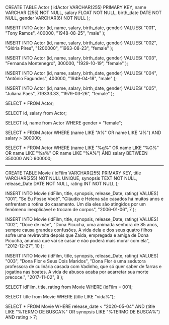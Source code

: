 CREATE TABLE Actor (
    idActor VARCHAR(255) PRIMARY KEY,
    name VARCHAR (255) NOT NULL,
    salary FLOAT NOT NULL,
    birth_date DATE NOT NULL,
    gender VARCHAR(6) NOT NULL
);

INSERT INTO Actor (id, name, salary, birth_date, gender)
VALUES(
  "001", 
  "Tony Ramos",
  400000,
  "1948-08-25", 
  "male"
);

INSERT INTO Actor (id, name, salary, birth_date, gender) 
VALUES(
	"002",
    "Glória Pires",
    "1200000",
    "1963-08-23",
    "female"
);

INSERT INTO Actor (id, name, salary, birth_date, gender)
VALUES(
  "003", 
  "Fernanda Montenegro",
  300000,
  "1929-10-19", 
  "female"
);

INSERT INTO Actor (id, name, salary, birth_date, gender)
VALUES(
  "004", 
  "Antônio Fagundes",
  400000,
  "1949-04-18", 
  "male"
);

INSERT INTO Actor (id, name, salary, birth_date, gender)
VALUES(
  "005", 
  "Juliana Paes",
  719333.33,
  "1979-03-26", 
  "female"
);

SELECT * FROM Actor;

SELECT id, salary from Actor;

SELECT id, name from Actor WHERE gender = "female";

SELECT * FROM Actor
WHERE (name LIKE "A%" OR name LIKE "J%") AND salary > 300000;

SELECT * FROM Actor
WHERE 
	(name LIKE "%g%" OR name LIKE "%G%" OR name LIKE "%a%" OR name LIKE "%A%")
  AND salary BETWEEN 350000 AND 900000;
  
  
  -----------------------------------------------------------------------------------------
  
CREATE TABLE Movie (
	idFilm VARCHAR(255) PRIMARY KEY,
    title VARCHAR(255) NOT NULL UNIQUE,
    synopsis TEXT NOT NULL,
    release_Date DATE NOT NULL,
    rating INT NOT NULL
);

INSERT INTO Movie (idFilm, title, synopsis, release_Date, rating)
VALUES(
  "001", 
  "Se Eu Fosse Você",
  "Cláudio e Helena são casados há muitos anos e enfrentam a rotina do casamento. Um dia eles são atingidos por um fenômeno inexplicável e trocam de corpos",
  "2006-01-06", 
  7
);

INSERT INTO Movie (idFilm, title, synopsis, release_Date, rating)
VALUES(
  "002", 
  "Doce de mãe",
  "Dona Picucha, uma animada senhora de 85 anos, sempre causa grandes confusões. A vida dela e dos seus quatro filhos sofre uma reviravolta depois que Zaida, empregada e amiga de Dona Picucha, anuncia que vai se casar e não poderá mais morar com ela",
  "2012-12-27", 
  10
);

INSERT INTO Movie (idFilm, title, synopsis, release_Date, rating)
VALUES(
  "003", 
  "Dona Flor e Seus Dois Maridos",
  "Dona Flor é uma sedutora professora de culinária casada com Vadinho, que só quer saber de farras e jogatina nas boates. A vida de abusos acaba por acarretar sua morte precoce.",
  "2017-11-02", 
  8
);

SELECT idFilm, title, rating from Movie
WHERE (idFilm = 001);

SELECT title from Movie
WHERE (title LIKE "vida%"); 

SELECT * FROM Movie
WHERE release_date < "2020-05-04" AND 
      (title LIKE "%TERMO DE BUSCA%" OR
      synopsis LIKE "%TERMO DE BUSCA%") AND rating > 7;